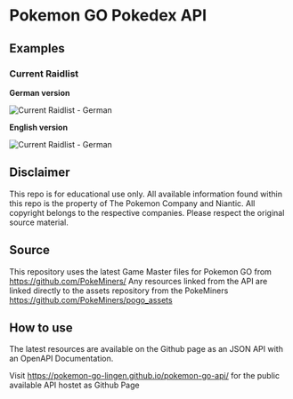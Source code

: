 # Pokemon GO Pokedex API

## Examples

### Current Raidlist

**German version**

![Current Raidlist - German](https://pokemon-go-lingen.github.io/pokemon-go-api/api/graphics/German/raidlist.png)

**English version**

![Current Raidlist - German](https://pokemon-go-lingen.github.io/pokemon-go-api/api/graphics/English/raidlist.png)

## Disclaimer
This repo is for educational use only. All available information found within this repo is the property of The Pokemon Company and Niantic. All copyright belongs to the respective companies. Please respect the original source material.

## Source
This repository uses the latest Game Master files for Pokemon GO from https://github.com/PokeMiners/
Any resources linked from the API are linked directly to the assets repository from the PokeMiners https://github.com/PokeMiners/pogo_assets

## How to use
The latest resources are available on the Github page as an JSON API with an OpenAPI Documentation.

Visit https://pokemon-go-lingen.github.io/pokemon-go-api/ for the public available API hostet as Github Page

